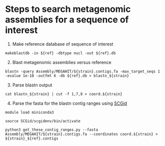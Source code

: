 # Steps to search metagenomic assemblies for a sequence of interest

1. Make reference database of sequence of interest

```
makeblastdb -in ${ref} -dbtype nucl -out ${ref}.db
```

2. Blast metagenomic assemblies versus reference

```
blastn -query Assembly/MEGAHIT/${strain}.contigs.fa -max_target_seqs 1 -evalue 1e-10 -outfmt 6 -db ${ref}.db > blastn_${strain}
```

3. Parse blastn output

```
cat blastn_${strain} | cut -f 1,7,8 > coord.${strain}
```

4. Parse the fasta for the blastn contig ranges using [SCGid](https://github.com/amsesk/SCGid)

```
module load miniconda3

source SCGid/scgidenv/bin/activate 

python3 get_these_contig_ranges.py --fasta Assembly/MEGAHIT/${strain}.contigs.fa --coordinates coord.${strain} > ${strain}_${ref}.contigs
```

